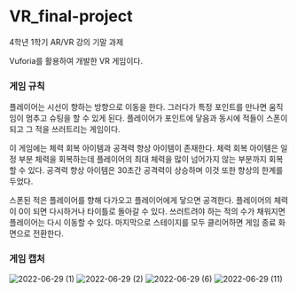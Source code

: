 # VR_final-project

4학년 1학기 AR/VR 강의 기말 과제

Vuforia를 활용하여 개발한 VR 게임이다.



### 게임 규칙

플레이어는 시선이 향하는 방향으로 이동을 한다. 그러다가 특정 포인트를 만나면 움직임이 멈추고 슈팅을 할 수 있게 된다.
플레이어가 포인트에 닿음과 동시에 적들이 스폰이 되고 그 적을 쓰러트리는 게임이다.

이 게임에는 체력 회복 아이템과 공격력 향상 아이템이 존재한다.
체력 회복 아이템은 일정 부분 체력을 회복하는데 플레이어의 최대 체력을 많이 넘어가지 않는 부분까지 회복할 수 있다.
공격력 향상 아이템은 30초간 공격력이 상승하며 이것 또한 향상의 한계를 두었다.

스폰된 적은 플레이어를 향해 다가오고 플레이어에게 닿으면 공격한다. 플레이어의 체력이 0이 되면 다시하거나 타이틀로 돌아갈 수 있다. 
쓰러트려야 하는 적의 수가 채워지면 플레이어는 다시 이동할 수 있다. 마지막으로 스테이지를 모두 클리어하면 게임 종료 화면으로 전환한다.


### 게임 캡처

![2022-06-29 (1)](https://user-images.githubusercontent.com/84331957/176429380-d7900e81-0480-4cc3-b345-edcc0f925a3c.png)
![2022-06-29 (2)](https://user-images.githubusercontent.com/84331957/176429397-8502ed9e-471e-4604-97fb-078b559b1c58.png)
![2022-06-29 (6)](https://user-images.githubusercontent.com/84331957/176429441-dc4d51e8-df3c-4814-ba98-e5e7c510acaf.png)
![2022-06-29 (11)](https://user-images.githubusercontent.com/84331957/176429490-f2c2d4c0-4fa7-4145-a918-59bbc423f034.png)
